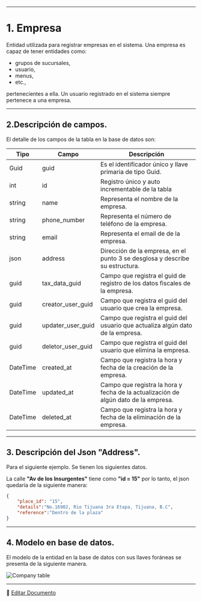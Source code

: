 _ _ _

# 1. Empresa

Entidad utilizada para registrar empresas en el sistema. Una empresa es capaz de tener entidades como:

* grupos de sucursales,
* usuario,
* menus,
* etc.,

pertenecientes a ella. Un usuario registrado en el sistema siempre pertenece a una empresa.

<!-- Diagrama de la base de datos [(Link aquí)](https://app.diagrams.net/#G1TR1Q9nC36PcOae7jeaJIxgDLTjUUpkfL). -->
_ _ _

## 2.Descripción de campos.

El detalle de los campos de la tabla en la base de datos son:

| Tipo     | Campo             | Descripción                                                                         |
|----------|-------------------|-------------------------------------------------------------------------------------|
| Guid     | guid              | Es el identificador único y llave primaria de tipo Guid.                            |
| int      | id                | Registro único y auto incrementable de la tabla                                     |
| string   | name              | Representa el nombre de la empresa.                                                 |
| string   | phone_number      | Representa el número de teléfono de la empresa.                                     |
| string   | email             | Representa el email de de la empresa.                                               |
| json     | address           | Dirección de la empresa, en el punto 3 se desglosa y describe su estructura.        |
| guid     | tax_data_guid     | Campo que registra el guid de registro de los datos fiscales de la empresa.         |
| guid     | creator_user_guid | Campo que registra el guid del usuario que crea la empresa.                         |
| guid     | updater_user_guid | Campo que registra el guid del usuario que actualiza algún dato de la empresa.      |
| guid     | deletor_user_guid | Campo que registra el guid del usuario que elimina la empresa.                      |
| DateTime | created_at        | Campo que registra la hora y fecha de la creación de la empresa.                    |
| DateTime | updated_at        | Campo que registra la hora y fecha de la actualización de algún dato de la empresa. |
| DateTime | deleted_at        | Campo que registra la hora y fecha de la eliminación de la empresa.                 |


---

## 3.  Descripción del Json "Address".

Para el siguiente ejemplo. Se tienen los siguientes datos.

La calle **"Av de los Insurgentes"** tiene como **"id = 15"** por lo tanto, el json quedaría de la siguiente manera:

```json
{
    "place_id": "15",
    "details":"No.16902, Rio Tijuana 3ra Etapa, Tijuana, B.C",
    "reference":"Dentro de la plaza"
}
```

---

## 4.  Modelo en base de datos.

El modelo de la entidad en la base de datos con sus llaves foráneas se presenta de la siguiente manera.

![Company table](/images/CompanyTable.png)

_ _ _

📝 [Editar Documento](https://github.com/4uRest/documentation/blob/master/basedata/entities/Company.md)